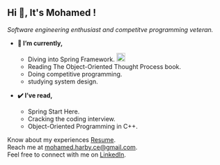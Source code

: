 <h2 align="left">Hi 👋, It's Mohamed !</h2>
<p align="left"><i>Software engineering enthusiast and competitve programming veteran.</i></p>

- **🌱 I’m currently,**
  - Diving into Spring Framework. <img src="https://cdn.jsdelivr.net/gh/devicons/devicon/icons/spring/spring-original.svg" height="20" alt="spring logo"  />
  - Reading The Object-Oriented Thought Process book.
  - Doing competitive programming.
  - studying system design.

- **✔️ I’ve read,**
  - Spring Start Here. 
  - Cracking the coding interview.
  - Object-Oriented Programming in C++.



Know about my experiences [Resume](./Mohamed%20Harby's%20Resume.pdf).
<br>
Reach me at mohamed.harby.ce@gmail.com.
<br>
Feel free to connect with me on [LinkedIn](https://www.linkedin.com/in/moharby/).
